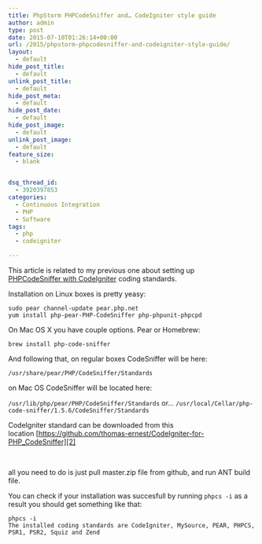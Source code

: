 ```yaml
---
title: PhpStorm PHPCodeSniffer and… CodeIgniter style guide
author: admin
type: post
date: 2015-07-10T01:26:14+00:00
url: /2015/phpstorm-phpcodesniffer-and-codeigniter-style-guide/
layout:
  - default
hide_post_title:
  - default
unlink_post_title:
  - default
hide_post_meta:
  - default
hide_post_date:
  - default
hide_post_image:
  - default
unlink_post_image:
  - default
feature_size:
  - blank


dsq_thread_id:
  - 3920397853
categories:
  - Continuous Integration
  - PHP
  - Software
tags:
  - php
  - codeigniter

---
```

This article is related to my previous one about setting up [PHPCodeSniffer with CodeIgniter][1] coding standards.

Installation on Linux boxes is pretty yeasy:

```
sudo pear channel-update pear.php.net
yum install php-pear-PHP-CodeSniffer php-phpunit-phpcpd
```


On Mac OS X you have couple options. Pear or Homebrew:

`brew install php-code-sniffer`

And following that, on regular boxes CodeSniffer will be here:

`/usr/share/pear/PHP/CodeSniffer/Standards` 

on Mac OS CodeSniffer will be located here:  

`/usr/lib/php/pear/PHP/CodeSniffer/Standards` or&#8230; `/usr/local/Cellar/php-code-sniffer/1.5.6/CodeSniffer/Standards`

CodeIgniter standard can be downloaded from this location [https://github.com/thomas-ernest/CodeIgniter-for-PHP_CodeSniffer][2]

&nbsp;

all you need to do is just pull master.zip file from github, and run ANT build file.

You can check if your installation was succesfull by running `phpcs -i` as a result you should get something like that:

```
phpcs -i
The installed coding standards are CodeIgniter, MySource, PEAR, PHPCS, PSR1, PSR2, Squiz and Zend
```

 [1]: /2012/codeigniter-and-php_codesniffer/ "CodeIgniter and PHP_CodeSniffer"
 [2]: https://github.com/thomas-ernest/CodeIgniter-for-PHP_CodeSniffer "https://github.com/thomas-ernest/CodeIgniter-for-PHP_CodeSniffer"